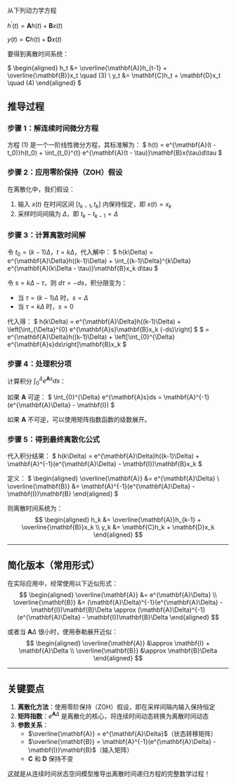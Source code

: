 从下列动力学方程

$h^{\prime}(t) =\mathbf{A} h(t)+\mathbf{B} x(t)$

$y(t)  =\mathbf{C} h(t)+\mathbf{D} x(t)$

要得到离散时间系统：

$
\begin{aligned}
h_t &= \overline{\mathbf{A}}h_{t-1} + \overline{\mathbf{B}}x_t \quad (3) \\
y_t &= \mathbf{C}h_t + \mathbf{D}x_t \quad (4)
\end{aligned}
$

## 推导过程

### 步骤 1：解连续时间微分方程

方程 (1) 是一个一阶线性微分方程，其标准解为：
$
h(t) = e^{\mathbf{A}(t - t_0)}h(t_0) + \int_{t_0}^{t} e^{\mathbf{A}(t - \tau)}\mathbf{B}x(\tau)d\tau
$

### 步骤 2：应用零阶保持（ZOH）假设

在离散化中，我们假设：
1. 输入 $x(t)$ 在时间区间 $[t_{k-1}, t_k]$ 内保持恒定，即 $x(t) = x_k$
2. 采样时间间隔为 $\Delta$，即 $t_k - t_{k-1} = \Delta$

### 步骤 3：计算离散时间解

令 $t_0 = (k-1)\Delta$，$t = k\Delta$，代入解中：
$
h(k\Delta) = e^{\mathbf{A}\Delta}h((k-1)\Delta) + \int_{(k-1)\Delta}^{k\Delta} e^{\mathbf{A}(k\Delta - \tau)}\mathbf{B}x_k d\tau
$

令 $s = k\Delta - \tau$，则 $d\tau = -ds$，积分限变为：
- 当 $\tau = (k-1)\Delta$ 时，$s = \Delta$
- 当 $\tau = k\Delta$ 时，$s = 0$

代入得：
$
h(k\Delta) = e^{\mathbf{A}\Delta}h((k-1)\Delta) + \left[\int_{\Delta}^{0} e^{\mathbf{A}s}\mathbf{B}x_k (-ds)\right]
$
$
= e^{\mathbf{A}\Delta}h((k-1)\Delta) + \left[\int_{0}^{\Delta} e^{\mathbf{A}s}ds\right]\mathbf{B}x_k
$

### 步骤 4：处理积分项

计算积分 $\int_{0}^{\Delta} e^{\mathbf{A}s}ds$：

如果 $\mathbf{A}$ 可逆：
$
\int_{0}^{\Delta} e^{\mathbf{A}s}ds = \mathbf{A}^{-1}(e^{\mathbf{A}\Delta} - \mathbf{I})
$

如果 $\mathbf{A}$ 不可逆，可以使用矩阵指数函数的级数展开。

### 步骤 5：得到最终离散化公式

代入积分结果：
$
h(k\Delta) = e^{\mathbf{A}\Delta}h((k-1)\Delta) + \mathbf{A}^{-1}(e^{\mathbf{A}\Delta} - \mathbf{I})\mathbf{B}x_k
$

定义：
$
\begin{aligned}
\overline{\mathbf{A}} &= e^{\mathbf{A}\Delta} \\
\overline{\mathbf{B}} &= \mathbf{A}^{-1}(e^{\mathbf{A}\Delta} - \mathbf{I})\mathbf{B}
\end{aligned}
$

则离散时间系统为：
$$
\begin{aligned}
h_k &= \overline{\mathbf{A}}h_{k-1} + \overline{\mathbf{B}}x_k \\
y_k &= \mathbf{C}h_k + \mathbf{D}x_k
\end{aligned}
$$

---

## 简化版本（常用形式）

在实际应用中，经常使用以下近似形式：
$$
\begin{aligned}
\overline{\mathbf{A}} &= e^{\mathbf{A}\Delta} \\
\overline{\mathbf{B}} &= (\mathbf{A}\Delta)^{-1}(e^{\mathbf{A}\Delta} - \mathbf{I})\mathbf{B}\Delta \approx (\mathbf{A}\Delta)^{-1}(e^{\mathbf{A}\Delta} - \mathbf{I})\mathbf{B}\Delta
\end{aligned}
$$

或者当 $\mathbf{A}\Delta$ 很小时，使用泰勒展开近似：
$$
\begin{aligned}
\overline{\mathbf{A}} &\approx \mathbf{I} + \mathbf{A}\Delta \\
\overline{\mathbf{B}} &\approx \mathbf{B}\Delta
\end{aligned}
$$

---

## 关键要点

1. **离散化方法**：使用零阶保持（ZOH）假设，即在采样间隔内输入保持恒定
2. **矩阵指数**：$e^{\mathbf{A}\Delta}$ 是离散化的核心，将连续时间动态转换为离散时间动态
3. **参数关系**：
   - $\overline{\mathbf{A}} = e^{\mathbf{A}\Delta}$（状态转移矩阵）
   - $\overline{\mathbf{B}} = \mathbf{A}^{-1}(e^{\mathbf{A}\Delta} - \mathbf{I})\mathbf{B}$（输入矩阵）
   - $\mathbf{C}$ 和 $\mathbf{D}$ 保持不变

这就是从连续时间状态空间模型推导出离散时间递归方程的完整数学过程！


